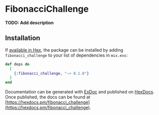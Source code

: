 # FibonacciChallenge

**TODO: Add description**

## Installation

If [available in Hex](https://hex.pm/docs/publish), the package can be installed
by adding `fibonacci_challenge` to your list of dependencies in `mix.exs`:

```elixir
def deps do
  [
    {:fibonacci_challenge, "~> 0.1.0"}
  ]
end
```

Documentation can be generated with [ExDoc](https://github.com/elixir-lang/ex_doc)
and published on [HexDocs](https://hexdocs.pm). Once published, the docs can
be found at [https://hexdocs.pm/fibonacci_challenge](https://hexdocs.pm/fibonacci_challenge).

